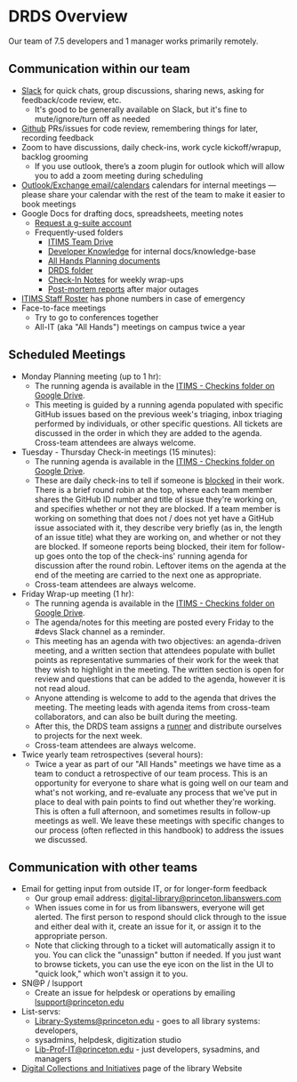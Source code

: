 # DRDS Overview

Our team of 7.5 developers and 1 manager works primarily remotely.

## Communication within our team

* [Slack](https://pulibrary.slack.com/) for quick chats, group discussions, sharing news, asking for feedback/code review, etc.
  * It's good to be generally available on Slack, but it's fine to mute/ignore/turn off as needed
* [Github](https://github.com/pulibrary) PRs/issues for code review, remembering things for later, recording feedback
* Zoom to have discussions, daily check-ins, work cycle kickoff/wrapup, backlog grooming
  * If you use outlook, there’s a zoom plugin for outlook which will allow you to add a zoom meeting during scheduling
* [Outlook/Exchange email/calendars](https://outlook.office.com/mail/inbox) calendars for internal meetings — please share your calendar with the rest of the team to make it easier to book meetings
* Google Docs for drafting docs, spreadsheets, meeting notes
  * [Request a g-suite account](https://storagemigration.princeton.edu/request_google_account.php)
  * Frequently-used folders
    * [ITIMS Team Drive](https://drive.google.com/drive/u/0/folders/0ABONJupcBLgmUk9PVA)
    * [Developer Knowledge](https://drive.google.com/drive/u/0/folders/1zw5Wo3u0ys8ixiPpDyXwrhetdbGwiDYt) for internal docs/knowledge-base
    * [All Hands Planning documents](https://drive.google.com/drive/u/1/folders/10YJXjEViX0LhknxbZdQy16F2mQmOhk8U)
    * [DRDS folder](https://drive.google.com/drive/u/1/folders/1YLlsaEkldIPX4_L1OMO0a9wd8THjfrSw)
    * [Check-In Notes](https://drive.google.com/drive/folders/0B0EsR7yUWd6dM29EQXJQWWJHa28) for weekly wrap-ups
    * [Post-mortem reports](https://drive.google.com/drive/u/1/folders/1EImhSsuZGQb2VNW2ELLTWrVPWoqdFAg1) after major outages
* [ITIMS Staff Roster](https://docs.google.com/spreadsheets/d/1Ca3ZyQBLktp7YHS6GFodYnOB9hpdR-CeyU9J9Z5Trus/edit) has phone numbers in case of emergency
* Face-to-face meetings
  * Try to go to conferences together
  * All-IT (aka "All Hands") meetings on campus twice a year

## Scheduled Meetings

* Monday Planning meeting (up to 1 hr):
  * The running agenda is available in the [ITIMS - Checkins folder on Google Drive](https://drive.google.com/drive/folders/1KRp9AavImqMu-cslyPHPbaKNoR-eLXB8).
  * This meeting is guided by a running agenda populated with specific GitHub issues based on the previous week's triaging, inbox triaging performed by individuals, or other specific questions. All tickets are discussed in the order in which they are added to the agenda. Cross-team attendees are always welcome.
* Tuesday - Thursday Check-in meetings (15 minutes):
  * The running agenda is available in the [ITIMS - Checkins folder on Google Drive](https://drive.google.com/drive/folders/1KRp9AavImqMu-cslyPHPbaKNoR-eLXB8).
  * These are daily check-ins to tell if someone is [blocked](https://www.solutioneers.co.uk/blockers/) in their work.  There is a brief round robin at the top, where each team member shares the GitHub ID number and title of issue they're working on, and specifies whether or not they are blocked.  If a team member is working on something that does not / does not yet have a GitHub issue associated with it, they describe very briefly (as in, the length of an issue title) what they are working on, and whether or not they are blocked.  If someone reports being blocked, their item for follow-up goes onto the top of the check-ins' running agenda for discussion after the round robin.  Leftover items on the agenda at the end of the meeting are carried to the next one as appropriate.
  * Cross-team attendees are always welcome.
* Friday Wrap-up meeting (1 hr):
  * The running agenda is available in the [ITIMS - Checkins folder on Google Drive](https://drive.google.com/drive/folders/1KRp9AavImqMu-cslyPHPbaKNoR-eLXB8).
  * The agenda/notes for this meeting are posted every Friday to the #devs Slack channel as a reminder.
  * This meeting has an agenda with two objectives: an agenda-driven meeting, and a written section that attendees populate with bullet points as representative summaries of their work for the week that they wish to highlight in the meeting.  The written section is open for review and questions that can be added to the agenda, however it is not read aloud.
  * Anyone attending is welcome to add to the agenda that drives the meeting.  The meeting leads with agenda items from cross-team collaborators, and can also be built during the meeting.
  * After this, the DRDS team assigns a [runner](/runner.md) and distribute ourselves to projects for the next week.
  * Cross-team attendees are always welcome.
* Twice yearly team retrospectives (several hours):
  * Twice a year as part of our "All Hands" meetings we have time as a team to conduct a retrospective of our team process. This is an opportunity for everyone to share what is going well on our team and what's not working, and re-evaluate any process that we've put in place to deal with pain points to find out whether they're working. This is often a full afternoon, and sometimes results in follow-up meetings as well. We leave these meetings with specific changes to our process (often reflected in this handbook) to address the issues we discussed.

## Communication with other teams

* Email for getting input from outside IT, or for longer-form feedback
  * Our group email address: digital-library@princeton.libanswers.com
  * When issues come in for us from libanswers, everyone will get alerted. The first person to respond should click through to the issue and either deal with it, create an issue for it, or assign it to the appropriate person.
  * Note that clicking through to a ticket will automatically assign it to you. You can click the "unassign" button if needed. If you just want to browse tickets, you can use the eye icon on the list in the UI to "quick look," which won't assign it to you.
* SN@P / lsupport
  * Create an issue for helpdesk or operations by emailing lsupport@princeton.edu
* List-servs:
  * Library-Systems@princeton.edu - goes to all library systems: developers,
  * sysadmins, helpdesk, digitization studio
  * Lib-Prof-IT@princeton.edu - just developers, sysadmins, and managers
* [Digital Collections and
  Initiatives](https://library.princeton.edu/digital-collections/news) page of the library Website

